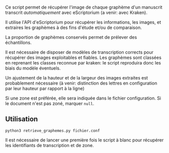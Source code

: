 Ce script permet de récupérer l'image de chaque graphème d'un manuscrit transcrit *automatiquement* avec eScriptorium (a venir: avec Kraken).

Il utilise l'API d'eScriptorium pour récupérer les informations, les images, et extraires les graphèmes à des fins d'étude et/ou de comparaison.

La proportion de graphèmes conservés permet de prélever des échantillons.

Il est nécessaire de disposer de modèles de transcription corrects pour récupérer des images exploitables et fiables. 
Les graphèmes sont classées en reprenant les classes reconnue par kraken: le script reproduira donc
les biais du modèle éventuels.

Un ajustement de la hauteur et de la largeur des images extraites est probablement nécessaire (à venir: 
distinction des lettres en configuration par
leur hauteur par rapport à la ligne)

Si une zone est préférée, elle sera indiquée dans le fichier configuration. Si le document
n'est pas zoné, marquer ``null``.

## Utilisation

`python3 retrieve_graphemes.py fichier.conf`

Il est nécessaire de lancer une première fois le script à blanc pour récupérer
les identifiants de transcription et de zone.